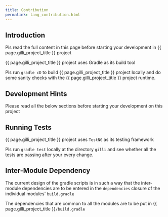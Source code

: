 ```yaml
---
title: Contribution
permalink: lang_contribution.html
---
```


## Introduction

Pls read the full content in this page before starting your development
in {{ page.gilli_project_title }} project

{{ page.gilli_project_title }} project uses Gradle as its build tool
   

Pls run `gradle cD` to build {{ page.gilli_project_title }} project
locally and do some sanity checks with the
{{ page.gilli_project_title }} project runtime.


## Development Hints

Please read all the below sections before starting your development on
this project

## Running Tests

{{ page.gilli_project_title }} project uses `TestNG` as its testing
   framework

Pls run `gradle test` locally at the directory `gilli` and see whether
all the tests are passing after your every change.


## Inter-Module Dependency

The current design of the gradle scripts is in such a way that the
inter-module dependencies are to be entered in the `dependencies`
closure of the individual modules' `build.gradle`

The dependencies that are common to all the modules are to be put in
{{ page.gilli_project_title }}`/build.gradle`

